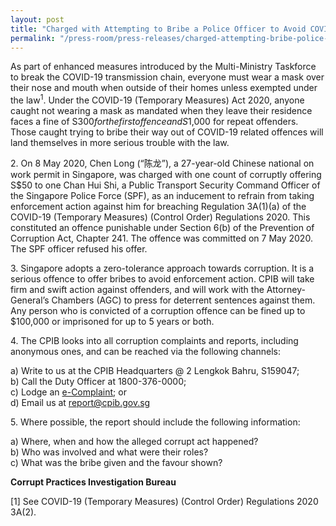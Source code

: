 ```yaml
---
layout: post
title: "Charged with Attempting to Bribe a Police Officer to Avoid COVID-19 Enforcement Action"
permalink: "/press-room/press-releases/charged-attempting-bribe-police-officer-avoid-covid-19-enforcement-action"
---
```

As part of enhanced measures introduced by the Multi-Ministry Taskforce to break the COVID-19 transmission chain, everyone must wear a mask over their nose and mouth when outside of their homes unless exempted under the law<sup>1</sup>. Under the COVID-19 (Temporary Measures) Act 2020, anyone caught not wearing a mask as mandated when they leave their residence faces a fine of S$300 for the first offence and S$1,000 for repeat offenders. Those caught trying to bribe their way out of COVID-19 related offences will land themselves in more serious trouble with the law.

2\.        On 8 May 2020, Chen Long (“陈龙”), a 27-year-old Chinese national on work permit in Singapore, was charged with one count of corruptly offering S$50 to one Chan Hui Shi, a Public Transport Security Command Officer of the Singapore Police Force (SPF), as an inducement to refrain from taking enforcement action against him for breaching Regulation 3A(1)(a) of the COVID-19 (Temporary Measures) (Control Order) Regulations 2020. This constituted an offence punishable under Section 6(b) of the Prevention of Corruption Act, Chapter 241. The offence was committed on 7 May 2020. The SPF officer refused his offer.

3\.        Singapore adopts a zero-tolerance approach towards corruption. It is a serious offence to offer bribes to avoid enforcement action. CPIB will take firm and swift action against offenders, and will work with the Attorney-General’s Chambers (AGC) to press for deterrent sentences against them. Any person who is convicted of a corruption offence can be fined up to $100,000 or imprisoned for up to 5 years or both.

4\.        The CPIB looks into all corruption complaints and reports, including anonymous ones, and can be reached via the following channels: 

a) Write to us at the CPIB Headquarters @ 2 Lengkok Bahru, S159047;<br />
b) Call the Duty Officer at 1800-376-0000;<br />
c) Lodge an [e-Complaint](/e-services/e-complaint-for-corrupt-conduct); or<br>
d) Email us at <a class="spamspan" href="mailto:report@cpib.gov.sg">report@cpib.gov.sg</a>

5\.        Where possible, the report should include the following information:

a) Where, when and how the alleged corrupt act happened?<br />
b) Who was involved and what were their roles?<br />
c) What was the bribe given and the favour shown?

**Corrupt Practices Investigation Bureau**

[1] See COVID-19 (Temporary Measures) (Control Order) Regulations 2020 3A(2).
